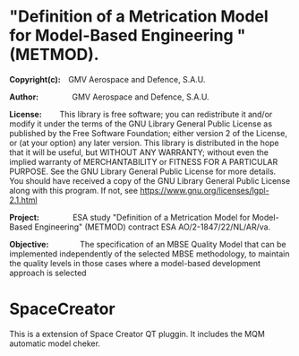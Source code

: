 ﻿# "Definition of a Metrication Model for Model-Based Engineering " (METMOD).

**Copyright(c):** GMV Aerospace and Defence, S.A.U. 

**Author:**     GMV Aerospace and Defence, S.A.U.

**License:**   This library is free software; you can redistribute it and/or modify it under the terms of the GNU Library General Public License as published by the Free Software Foundation; either version 2 of the License, or (at your option) any later version.
This library is distributed in the hope that it will be useful, but WITHOUT ANY WARRANTY; without even the implied warranty of MERCHANTABILITY or FITNESS FOR A PARTICULAR PURPOSE.  See the GNU Library General Public License for more details.
You should have received a copy of the GNU Library General Public License along with this program. If not, see https://www.gnu.org/licenses/lgpl-2.1.html

**Project:**     ESA study "Definition of a Metrication Model for Model-Based Engineering" (METMOD) contract ESA AO/2-1847/22/NL/AR/va.

**Objective:**    The specification of an MBSE Quality Model that can be implemented independently of the selected MBSE methodology, to maintain the quality levels in those cases where a model-based development approach is selected

# SpaceCreator
This is a extension of Space Creator QT pluggin. It includes the MQM automatic model cheker.